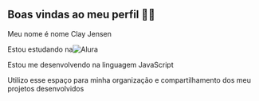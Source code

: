 ## Boas vindas ao meu perfil 💙💙
Meu nome é nome Clay Jensen

Estou estudando na![Alura](https://cursos.alura.com.br/login/5Amo3cJU30zf8fk) 

Estou me desenvolvendo na linguagem JavaScript

Utilizo esse espaço para minha organização e compartilhamento dos meu projetos desenvolvidos 
<!--
**claljensen/claljensen** is a ✨ _special_ ✨ repository because its `README.md` (this file) appears on your GitHub profile.

Here are some ideas to get you started:

- 🔭 I’m currently working on ...
- 🌱 I’m currently learning ...
- 👯 I’m looking to collaborate on ...
- 🤔 I’m looking for help with ...
- 💬 Ask me about ...
- 📫 How to reach me: ...
- 😄 Pronouns: ...
- ⚡ Fun fact: ...
-->
